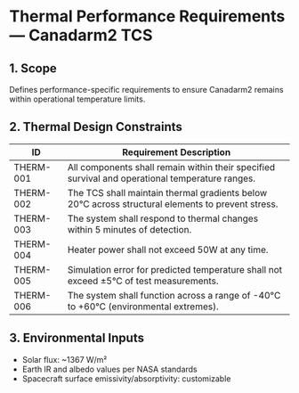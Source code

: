 # Thermal Performance Requirements — Canadarm2 TCS

## 1. Scope
Defines performance-specific requirements to ensure Canadarm2 remains within operational temperature limits.

## 2. Thermal Design Constraints

| ID | Requirement Description |
|----|--------------------------|
| THERM-001 | All components shall remain within their specified survival and operational temperature ranges. |
| THERM-002 | The TCS shall maintain thermal gradients below 20°C across structural elements to prevent stress. |
| THERM-003 | The system shall respond to thermal changes within 5 minutes of detection. |
| THERM-004 | Heater power shall not exceed 50W at any time. |
| THERM-005 | Simulation error for predicted temperature shall not exceed ±5°C of test measurements. |
| THERM-006 | The system shall function across a range of -40°C to +60°C (environmental extremes). |

## 3. Environmental Inputs
- Solar flux: ~1367 W/m²
- Earth IR and albedo values per NASA standards
- Spacecraft surface emissivity/absorptivity: customizable

